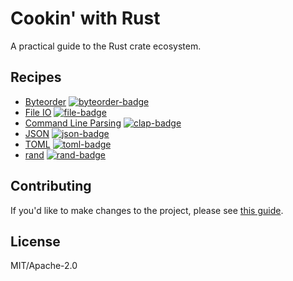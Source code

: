 # Cookin' with Rust

A practical guide to the Rust crate ecosystem.

## Recipes
* [Byteorder](pages/byteorder.html) [![byteorder-badge]][byteorder]
* [File IO](pages/fileio.html) [![file-badge]][file]
* [Command Line Parsing](pages/cliparsing.html) [![clap-badge]][clap]
* [JSON](pages/json.html) [![json-badge]][json]
* [TOML](pages/toml.html) [![toml-badge]][toml]
* [rand](pages/rand.html) [![rand-badge]][rand]

## Contributing
If you'd like to make changes to the project, please see [this guide](pages/contributing.html).

## License

MIT/Apache-2.0


<!-- Links -->

[byteorder-badge]: https://img.shields.io/crates/v/byteorder.svg?label=byteorder
[byteorder]: https://docs.rs/byteorder
[file-badge]: https://img.shields.io/crates/v/file.svg?label=file
[file]: https://doc.rust-lang.org/std/fs/struct.File.html
[clap-badge]: https://img.shields.io/crates/v/clap.svg?label=clap
[clap]: https://kbknapp.github.io/clap-rs/clap/struct.Arg.html
[json-badge]: https://img.shields.io/crates/v/json.svg?label=json
[json]: http://json.rs/doc/json
[toml-badge]: https://img.shields.io/crates/v/toml.svg?label=toml
[toml]: http://alexcrichton.com/toml-rs/toml/
[rand-badge]: https://img.shields.io/crates/v/rand.svg?label=rand
[rand]: https://doc.rust-lang.org/rand/rand/index.html
[error-docs]: https://doc.rust-lang.org/book/error-handling.html 
[error-blog]: https://brson.github.io/2016/11/30/starting-with-error-chain
